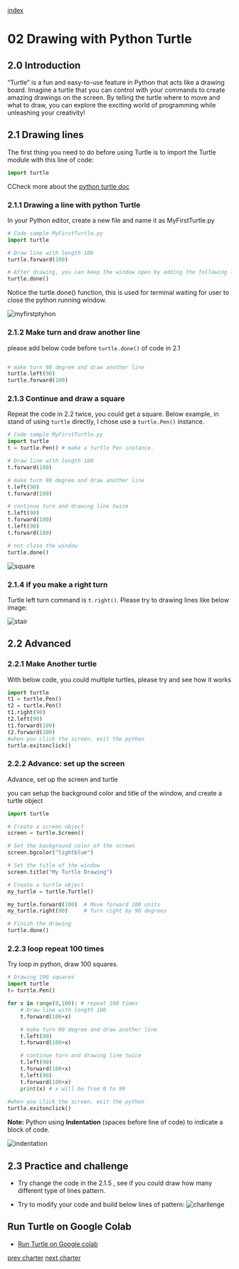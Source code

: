 [index](../index.md)

# 02 Drawing with Python Turtle

## 2.0 Introduction

“Turtle” is a fun and easy-to-use feature in Python that acts like a drawing board. Imagine a turtle that you can control with your commands to create amazing drawings on the screen. By telling the turtle where to move and what to draw, you can explore the exciting world of programming while unleashing your creativity!


## 2.1 Drawing lines

The first thing you need to do before using Turtle is to import the Turtle module with this line of code:

``` python
import turtle
```

CCheck more about the [python turtle doc](https://docs.python.org/3/library/turtle.html)


### 2.1.1 Drawing a line with python Turtle

In your Python editor, create a new file and name it as MyFirstTurtle.py

``` python
# Code sample MyFirstTurtle.py
import turtle

# Draw line with length 100
turtle.forward(100)

# After drawing, you can keep the window open by adding the following line. This allows you to view what you have drawn.
turtle.done() 

```

Notice the turtle.done() function, this is used for terminal waiting for user to close the python running window.

![myfirstptyhon](2.1_myfirstPython.png)

### 2.1.2 Make turn and draw another line

please add below code before `turtle.done()` of code in 2.1

```python

# make turn 90 degree and draw another line
turtle.left(90)
turtle.forward(100)

```

### 2.1.3 Continue and draw a square

Repeat the code in 2.2 twice, you could get a square.
Below example, in stand of using `turtle` directly, I chose use a `turtle.Pen()` instance.

``` python
# Code sample MyFirstTurtle.py
import turtle
t = turtle.Pen() # make a turtle Pen instance.

# Draw line with length 100
t.forward(100)

# make turn 90 degree and draw another line
t.left(90)
t.forward(100)

# continue turn and drawing line twice
t.left(90)
t.forward(100)
t.left(90)
t.forward(100)

# not close the window
turtle.done()

```

![square](2.1_myfirstPython-2.png)

### 2.1.4 if you make a right turn

Turtle left turn command is `t.right()`.  Please try to drawing lines like below image:

![stair](./2.1_stair.png)


## 2.2 Advanced

### 2.2.1 Make Another turtle

With below code, you could multiple turtles, please try and see how it works

```python
import turtle
t1 = turtle.Pen()
t2 = turtle.Pen()
t1.right(90)
t2.left(90)
t1.forward(100)
t2.forward(100)
#when you click the screen, exit the python
turtle.exitonclick()
```


### 2.2.2 Advance: set up the screen

Advance, set up the screen and turtle

you can setup the background color and title of the window, and create a turtle object


  ```python
  import turtle

  # Create a screen object
  screen = turtle.Screen()

  # Set the background color of the screen
  screen.bgcolor("lightblue")

  # Set the title of the window
  screen.title("My Turtle Drawing")

  # Create a turtle object
  my_turtle = turtle.Turtle()
 
  my_turtle.forward(100)  # Move forward 100 units
  my_turtle.right(90)     # Turn right by 90 degrees

  # Finish the drawing
  turtle.done()
  ```


### 2.2.3 loop repeat 100 times

Try loop in python, draw 100 squares.

  ```python
  # Drawing 100 squares
  import turtle
  t= turtle.Pen()

  for x in range(0,100): # repeat 100 times
      # Draw line with length 100
      t.forward(100+x)

      # make turn 90 degree and draw another line
      t.left(90)
      t.forward(100+x)

      # continue turn and drawing line twice
      t.left(90)
      t.forward(100+x)
      t.left(90)
      t.forward(100+x)
      print(x) # x will be from 0 to 99
      
  #when you click the screen, exit the python
  turtle.exitonclick()
  ```

**Note:** Python using **Indentation** (spaces before line of code) to indicate a block of code.

![indentation](2.1_Indentation.png)


## 2.3 Practice and challenge

- Try change the code in the 2.1.5 , see if you could draw how many different type of lines pattern.

- Try to modify your code and build below lines of pattern:
  ![charllenge](2.1_challenge.png) 

## Run Turtle on Google Colab

- [Run Turtle on Google colab](https://colab.research.google.com/drive/1rMtJMhenAaLkEF8Af9uP-yJJZ5Updo1e?usp=sharing)

[prev charter](01.GetStartWithPython.md)
[next charter](02.2_Turtle_DrawCycleAndColor.md)